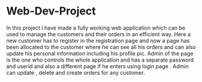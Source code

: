 # Web-Dev-Project
In this project i have made a fully working web application which can be used to manage the customers and their orders in an efficient way. Here a new customer has to register in the registration page and now a page has been allocated to the customer where he can see all his orders and can also update his personal information including his profile pic. Admin of the page is the one who controls the whole application and has a separate password and userid and also a different page if he enters using login page . Admin can update , delete and create orders for any customer. 
